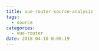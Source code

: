 ```yaml
---
title: vue-router-source-analysis
tags:
  - source
categories:
  - vue-router
date: 2018-04-10 0:08:19
---
```

